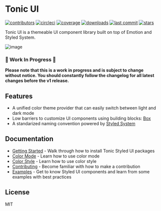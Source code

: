 # Tonic UI

[![contributors](https://img.shields.io/github/contributors/trendmicro-frontend/tonic-ui)](https://img.shields.io/github/contributors/trendmicro-frontend/tonic-ui)
[![circleci](https://circleci.com/gh/trendmicro-frontend/tonic-ui.svg?style=svg)](https://circleci.com/gh/trendmicro-frontend/tonic-ui)
[![coverage](https://coveralls.io/repos/github/trendmicro-frontend/tonic-ui/badge.svg)](https://coveralls.io/repos/github/trendmicro-frontend/tonic-ui/badge.svg)
[![downloads](https://img.shields.io/npm/dm/@trendmicro/react-tonic-ui.svg?style=flat)](https://img.shields.io/npm/dm/@trendmicro/react-tonic-ui.svg?style=flat)
[![last commit](https://badgen.net/github/last-commit/trendmicro-frontend/tonic-ui)](https://badgen.net/github/last-commit/trendmicro-frontend/tonic-ui)
[![stars](https://badgen.net/github/stars/trendmicro-frontend/tonic-ui)](https://badgen.net/github/stars/trendmicro-frontend/tonic-ui)

Tonic UI is a themeable UI component library built on top of Emotion and Styled System.

![image](https://user-images.githubusercontent.com/447801/82400545-254a1d80-9a8a-11ea-8ced-d5c22beedc99.png)

### 🚧 Work In Progress 🚧

**Please note that this is a work in progress and is subject to change without notice. You should constantly follow the changelog for all latest changes before the v1 release.**

## Features

* A unified color theme provider that can easily switch between light and dark mode
* Low barriers to customize UI components using building blocks: [Box](https://trendmicro-frontend.github.io/tonic-ui/box)
* A standarized naming convention powered by [Styled System](https://styled-system.com/)

## Documentation

* [Getting Started](https://trendmicro-frontend.github.io/tonic-ui/getting-started) - Walk through how to install Tonic Styled UI packages
* [Color Mode](https://trendmicro-frontend.github.io/tonic-ui/color-mode) - Learn how to use color mode
* [Color Style](https://trendmicro-frontend.github.io/tonic-ui/color-style) - Learn how to use color style
* [Contributing](https://trendmicro-frontend.github.io/tonic-ui/contributing) - Become familiar with how to make a contribution
* [Examples](https://trendmicro-frontend.github.io/tonic-ui/) - Get to know Styled UI components and learn from some examples with best practices

## License

MIT


